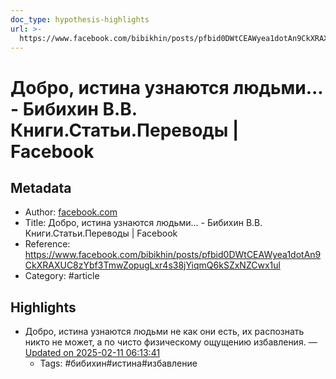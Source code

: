 ```yaml
---
doc_type: hypothesis-highlights
url: >-
  https://www.facebook.com/bibikhin/posts/pfbid0DWtCEAWyea1dotAn9CkXRAXUC8zYbf3TmwZopugLxr4s38jYiqmQ6kSZxNZCwx1ul
---
```

# Добро, истина узнаются людьми... - Бибихин В.В. Книги.Статьи.Переводы | Facebook

## Metadata
- Author: [facebook.com]()
- Title: Добро, истина узнаются людьми... - Бибихин В.В. Книги.Статьи.Переводы | Facebook
- Reference: https://www.facebook.com/bibikhin/posts/pfbid0DWtCEAWyea1dotAn9CkXRAXUC8zYbf3TmwZopugLxr4s38jYiqmQ6kSZxNZCwx1ul
- Category: #article

## Highlights
- Добро, истина узнаются людьми не как они есть, их распознать никто не может, а по чисто физическому ощущению избавления. — [Updated on 2025-02-11 06:13:41](https://hyp.is/MhAIVugmEe-GtpOxSBKHBg/www.facebook.com/bibikhin/posts/pfbid0DWtCEAWyea1dotAn9CkXRAXUC8zYbf3TmwZopugLxr4s38jYiqmQ6kSZxNZCwx1ul)
   - Tags: #бибихин#истина#избавление
